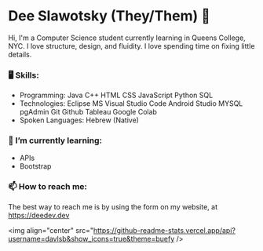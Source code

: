 # Dee Slawotsky (They/Them) 👋

Hi, I'm a Computer Science student currently learning in Queens College, NYC.
I love structure, design, and fluidity. I love spending time on fixing little details.

### 🖥 Skills:
- Programming: Java C++ HTML CSS JavaScript Python SQL
- Technologies: Eclipse MS Visual Studio Code Android Studio MYSQL pgAdmin Git Github Tableau Google Colab
- Spoken Languages: Hebrew (Native)

### 🌱 I’m currently learning:
- APIs
- Bootstrap

### 📫 How to reach me:
The best way to reach me is by using the form on my website, at https://deedev.dev

<!--
**davlsb/davlsb** is a ✨ _special_ ✨ repository because its `README.md` (this file) appears on your GitHub profile.

Here are some ideas to get you started:

- 🔭 I’m currently working on ...
- 🌱 I’m currently learning ...
- 👯 I’m looking to collaborate on ...
- 🤔 I’m looking for help with ...
- 💬 Ask me about ...
- 📫 How to reach me: ...
- 😄 Pronouns: ...
- ⚡ Fun fact: ...
-->
<img align="center" src="https://github-readme-stats.vercel.app/api?username=davlsb&show_icons=true&theme=buefy />


